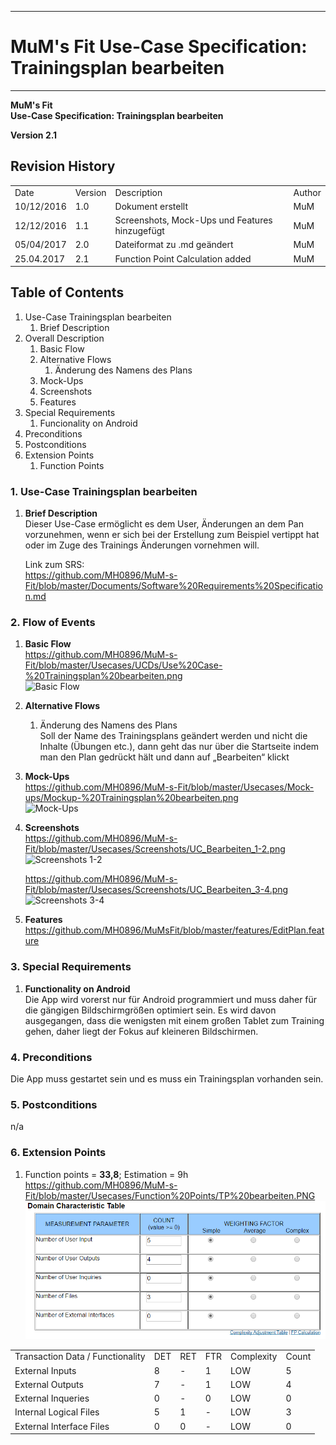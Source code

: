 -------------
# MuM's Fit Use-Case Specification: Trainingsplan bearbeiten #
-------------
**MuM's Fit**  
**Use-Case Specification: Trainingsplan bearbeiten**

**Version 2.1**

## Revision History ##
<table>
<tr><td>Date</td><td>Version</td><td>Description</td><td>Author</td></tr>
<tr><td>10/12/2016</td><td>1.0</td><td>Dokument erstellt</td><td>MuM</td></tr>
<tr><td>12/12/2016</td><td>1.1</td><td>Screenshots, Mock-Ups und Features hinzugefügt</td><td>MuM</td></tr>
<tr><td>05/04/2017</td><td>2.0</td><td>Dateiformat zu .md geändert</td><td>MuM</td></tr>
<tr><td>25.04.2017</td><td>2.1</td><td>Function Point Calculation added</td><td>MuM</td></tr>
</table>

## Table of Contents ##
1. Use-Case Trainingsplan bearbeiten
	1. Brief Description
2. Overall Description
	1. Basic Flow
	2. Alternative Flows
		1. Änderung des Namens des Plans
	3. Mock-Ups
	4. Screenshots
	5. Features
3. Special Requirements
	1. Funcionality on Android
4. Preconditions
5. Postconditions
6. Extension Points
	1. Function Points

### 1. Use-Case Trainingsplan bearbeiten ###
1. **Brief Description**  
Dieser Use-Case ermöglicht es dem User, Änderungen an dem Pan vorzunehmen, wenn er sich bei der Erstellung zum Beispiel vertippt hat oder im Zuge des Trainings Änderungen vornehmen will.

	Link zum SRS:   
	<a href="https://github.com/MH0896/MuM-s-Fit/blob/master/Documents/Software%20Requirements%20Specification.md">https://github.com/MH0896/MuM-s-Fit/blob/master/Documents/Software%20Requirements%20Specification.md</a>

### 2. Flow of Events ###
1. **Basic Flow**  
<a href="https://github.com/MH0896/MuM-s-Fit/blob/master/Usecases/UCDs/Use%20Case-%20Trainingsplan%20bearbeiten.png">https://github.com/MH0896/MuM-s-Fit/blob/master/Usecases/UCDs/Use%20Case-%20Trainingsplan%20bearbeiten.png</a>  
![Basic Flow](https://github.com/MH0896/MuM-s-Fit/blob/master/Usecases/UCDs/Use%20Case-%20Trainingsplan%20bearbeiten.png "Basic Flow")
2. **Alternative Flows**
	1. Änderung des Namens des Plans  
Soll der Name des Trainingsplans geändert werden und nicht die Inhalte (Übungen etc.), dann geht das nur über die Startseite indem man den Plan gedrückt hält und dann auf „Bearbeiten“ klickt
3. **Mock-Ups**  
<a href="https://github.com/MH0896/MuM-s-Fit/blob/master/Usecases/Mock-ups/Mockup-%20Trainingsplan%20bearbeiten.png">https://github.com/MH0896/MuM-s-Fit/blob/master/Usecases/Mock-ups/Mockup-%20Trainingsplan%20bearbeiten.png</a>  
![Mock-Ups](https://github.com/MH0896/MuM-s-Fit/blob/master/Usecases/Mock-ups/Mockup-%20Trainingsplan%20bearbeiten.png "Mock-Ups")
4. **Screenshots**  
<a href="https://github.com/MH0896/MuM-s-Fit/blob/master/Usecases/Screenshots/UC_Bearbeiten_1-2.png">https://github.com/MH0896/MuM-s-Fit/blob/master/Usecases/Screenshots/UC_Bearbeiten_1-2.png</a>  
![Screenshots 1-2](https://github.com/MH0896/MuM-s-Fit/blob/master/Usecases/Screenshots/UC_Bearbeiten_1-2.png "Screenshots 1-2")

	<a href="https://github.com/MH0896/MuM-s-Fit/blob/master/Usecases/Screenshots/UC_Bearbeiten_3-4.png">https://github.com/MH0896/MuM-s-Fit/blob/master/Usecases/Screenshots/UC_Bearbeiten_3-4.png</a>  
	![Screenshots 3-4](https://github.com/MH0896/MuM-s-Fit/blob/master/Usecases/Screenshots/UC_Bearbeiten_3-4.png "Screenshots 3-4")
5. **Features**  
<a href="https://github.com/MH0896/MuMsFit/blob/master/features/EditPlan.feature">https://github.com/MH0896/MuMsFit/blob/master/features/EditPlan.feature</a>

### 3. Special Requirements ###
1. **Functionality on Android**  
Die App wird vorerst nur für Android programmiert und muss daher für die gängigen Bildschirmgrößen optimiert sein. Es wird davon ausgegangen, dass die wenigsten mit einem großen Tablet zum Training gehen, daher liegt der Fokus auf kleineren Bildschirmen.

### 4. Preconditions ###
Die App muss gestartet sein und es muss ein Trainingsplan vorhanden sein.

### 5. Postconditions ###
n/a

### 6. Extension Points ###
1. Function points = **33,8**; Estimation = 9h   
<a href="https://github.com/MH0896/MuM-s-Fit/blob/master/Usecases/Function%20Points/TP%20bearbeiten.PNG">https://github.com/MH0896/MuM-s-Fit/blob/master/Usecases/Function%20Points/TP%20bearbeiten.PNG</a>  
![FPs](https://github.com/MH0896/MuM-s-Fit/blob/master/Usecases/Function%20Points/TP%20bearbeiten.PNG "FPs")  
<table>
<tr><td>Transaction Data / Functionality</td><td>DET</td><td>RET</td><td>FTR</td><td>Complexity</td><td>Count</td></tr>
<tr><td>External Inputs</td><td>8</td><td>-</td><td>1</td><td>LOW</td><td>5</td></tr>
<tr><td>External Outputs</td><td>7</td><td>-</td><td>1</td><td>LOW</td><td>4</td></tr>
<tr><td>External Inqueries</td><td>0</td><td>-</td><td>0</td><td>LOW</td><td>0</td></tr>
<tr><td>Internal Logical Files</td><td>5</td><td>1</td><td>-</td><td>LOW</td><td>3</td></tr>
<tr><td>External Interface Files</td><td>0</td><td>0</td><td>-</td><td>LOW</td><td>0</td></tr>
</table>